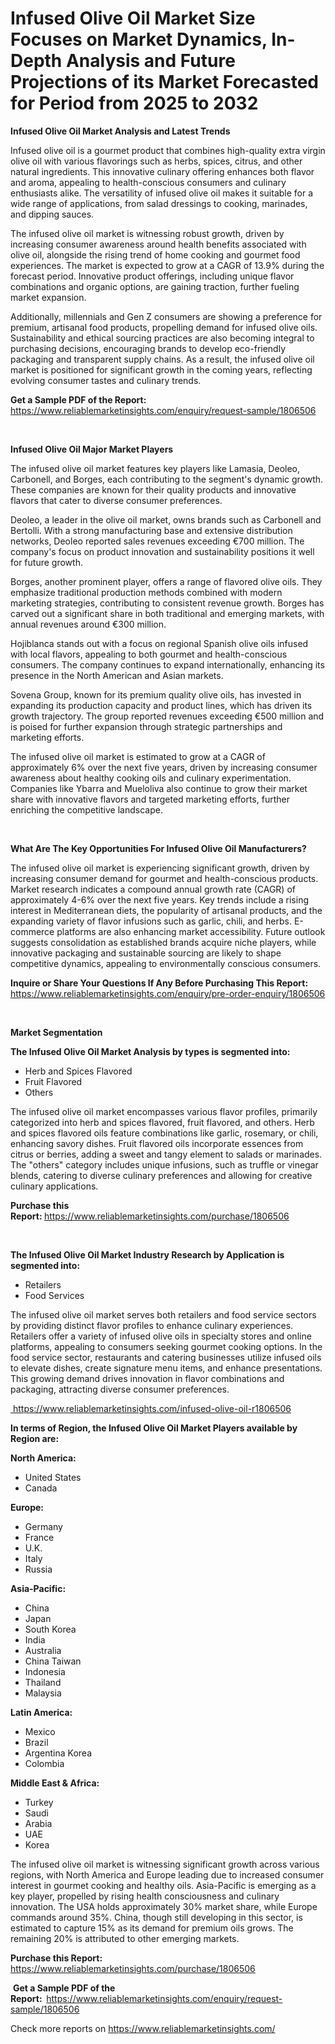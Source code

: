 <p><h1>Infused Olive Oil Market Size Focuses on Market Dynamics, In-Depth Analysis and Future Projections of its Market Forecasted for Period from 2025 to 2032</h1></p><p><strong>Infused Olive Oil Market Analysis and Latest Trends</strong></p>
<p><p>Infused olive oil is a gourmet product that combines high-quality extra virgin olive oil with various flavorings such as herbs, spices, citrus, and other natural ingredients. This innovative culinary offering enhances both flavor and aroma, appealing to health-conscious consumers and culinary enthusiasts alike. The versatility of infused olive oil makes it suitable for a wide range of applications, from salad dressings to cooking, marinades, and dipping sauces.</p><p>The infused olive oil market is witnessing robust growth, driven by increasing consumer awareness around health benefits associated with olive oil, alongside the rising trend of home cooking and gourmet food experiences. The market is expected to grow at a CAGR of 13.9% during the forecast period. Innovative product offerings, including unique flavor combinations and organic options, are gaining traction, further fueling market expansion.</p><p>Additionally, millennials and Gen Z consumers are showing a preference for premium, artisanal food products, propelling demand for infused olive oils. Sustainability and ethical sourcing practices are also becoming integral to purchasing decisions, encouraging brands to develop eco-friendly packaging and transparent supply chains. As a result, the infused olive oil market is positioned for significant growth in the coming years, reflecting evolving consumer tastes and culinary trends.</p></p>
<p><strong>Get a Sample PDF of the Report:&nbsp;</strong> <a href="https://www.reliablemarketinsights.com/enquiry/request-sample/1806506?utm_campaign=2112&utm_medium=2&utm_source=Github&utm_content=ia&utm_term=07042025&utm_id=infused-olive-oil">https://www.reliablemarketinsights.com/enquiry/request-sample/1806506</a></p>
<p>&nbsp;</p>
<p><strong>Infused Olive Oil Major Market Players</strong></p>
<p><p>The infused olive oil market features key players like Lamasia, Deoleo, Carbonell, and Borges, each contributing to the segment's dynamic growth. These companies are known for their quality products and innovative flavors that cater to diverse consumer preferences.</p><p>Deoleo, a leader in the olive oil market, owns brands such as Carbonell and Bertolli. With a strong manufacturing base and extensive distribution networks, Deoleo reported sales revenues exceeding €700 million. The company's focus on product innovation and sustainability positions it well for future growth.</p><p>Borges, another prominent player, offers a range of flavored olive oils. They emphasize traditional production methods combined with modern marketing strategies, contributing to consistent revenue growth. Borges has carved out a significant share in both traditional and emerging markets, with annual revenues around €300 million.</p><p>Hojiblanca stands out with a focus on regional Spanish olive oils infused with local flavors, appealing to both gourmet and health-conscious consumers. The company continues to expand internationally, enhancing its presence in the North American and Asian markets.</p><p>Sovena Group, known for its premium quality olive oils, has invested in expanding its production capacity and product lines, which has driven its growth trajectory. The group reported revenues exceeding €500 million and is poised for further expansion through strategic partnerships and marketing efforts.</p><p>The infused olive oil market is estimated to grow at a CAGR of approximately 6% over the next five years, driven by increasing consumer awareness about healthy cooking oils and culinary experimentation. Companies like Ybarra and Mueloliva also continue to grow their market share with innovative flavors and targeted marketing efforts, further enriching the competitive landscape.</p></p>
<p>&nbsp;</p>
<p><strong>What Are The Key Opportunities For Infused Olive Oil Manufacturers?</strong></p>
<p><p>The infused olive oil market is experiencing significant growth, driven by increasing consumer demand for gourmet and health-conscious products. Market research indicates a compound annual growth rate (CAGR) of approximately 4-6% over the next five years. Key trends include a rising interest in Mediterranean diets, the popularity of artisanal products, and the expanding variety of flavor infusions such as garlic, chili, and herbs. E-commerce platforms are also enhancing market accessibility. Future outlook suggests consolidation as established brands acquire niche players, while innovative packaging and sustainable sourcing are likely to shape competitive dynamics, appealing to environmentally conscious consumers.</p></p>
<p><strong>Inquire or Share Your Questions If Any Before Purchasing This Report:</strong> <a href="https://www.reliablemarketinsights.com/enquiry/pre-order-enquiry/1806506?utm_campaign=2112&utm_medium=2&utm_source=Github&utm_content=ia&utm_term=07042025&utm_id=infused-olive-oil">https://www.reliablemarketinsights.com/enquiry/pre-order-enquiry/1806506</a></p>
<p>&nbsp;</p>
<p><strong>Market Segmentation</strong></p>
<p><strong>The Infused Olive Oil Market Analysis by types is segmented into:</strong></p>
<p><ul><li>Herb and Spices Flavored</li><li>Fruit Flavored</li><li>Others</li></ul></p>
<p><p>The infused olive oil market encompasses various flavor profiles, primarily categorized into herb and spices flavored, fruit flavored, and others. Herb and spices flavored oils feature combinations like garlic, rosemary, or chili, enhancing savory dishes. Fruit flavored oils incorporate essences from citrus or berries, adding a sweet and tangy element to salads or marinades. The "others" category includes unique infusions, such as truffle or vinegar blends, catering to diverse culinary preferences and allowing for creative culinary applications.</p></p>
<p><strong>Purchase this Report:&nbsp;</strong><a href="https://www.reliablemarketinsights.com/purchase/1806506?utm_campaign=2112&utm_medium=2&utm_source=Github&utm_content=ia&utm_term=07042025&utm_id=infused-olive-oil">https://www.reliablemarketinsights.com/purchase/1806506</a></p>
<p>&nbsp;</p>
<p><strong>The Infused Olive Oil Market Industry Research by Application is segmented into:</strong></p>
<p><ul><li>Retailers</li><li>Food Services</li></ul></p>
<p><p>The infused olive oil market serves both retailers and food service sectors by providing distinct flavor profiles to enhance culinary experiences. Retailers offer a variety of infused olive oils in specialty stores and online platforms, appealing to consumers seeking gourmet cooking options. In the food service sector, restaurants and catering businesses utilize infused oils to elevate dishes, create signature menu items, and enhance presentations. This growing demand drives innovation in flavor combinations and packaging, attracting diverse consumer preferences.</p></p>
<p><a href="https://www.reliablemarketinsights.com/infused-olive-oil-r1806506?utm_campaign=2112&utm_medium=2&utm_source=Github&utm_content=ia&utm_term=07042025&utm_id=infused-olive-oil">&nbsp;https://www.reliablemarketinsights.com/infused-olive-oil-r1806506</a></p>
<p><strong>In terms of Region, the Infused Olive Oil Market Players available by Region are:</strong></p>
<p>
    <p> <strong> North America: </strong>
        <ul>
            <li>United States</li>
            <li>Canada</li>
        </ul>
        </p> 
    <p> <strong> Europe: </strong>
        <ul>
            <li>Germany</li>
            <li>France</li>
            <li>U.K.</li>
            <li>Italy</li>
            <li>Russia</li>
        </ul>
        </p> 
    <p> <strong> Asia-Pacific: </strong>
        <ul>
            <li>China</li>
            <li>Japan</li>
            <li>South Korea</li>
            <li>India</li>
            <li>Australia</li>
            <li>China Taiwan</li>
            <li>Indonesia</li>
            <li>Thailand</li>
            <li>Malaysia</li>
        </ul>
        </p> 
    <p> <strong> Latin America: </strong>
        <ul>
            <li>Mexico</li>
            <li>Brazil</li>
            <li>Argentina Korea</li>
            <li>Colombia</li>
        </ul>
        </p> 
    <p> <strong> Middle East & Africa: </strong>
        <ul>
            <li>Turkey</li>
            <li>Saudi</li>
            <li>Arabia</li>
            <li>UAE</li>
            <li>Korea</li>
        </ul>
    </p>
    </p>
<p><p>The infused olive oil market is witnessing significant growth across various regions, with North America and Europe leading due to increased consumer interest in gourmet cooking and healthy oils. Asia-Pacific is emerging as a key player, propelled by rising health consciousness and culinary innovation. The USA holds approximately 30% market share, while Europe commands around 35%. China, though still developing in this sector, is estimated to capture 15% as its demand for premium oils grows. The remaining 20% is attributed to other emerging markets.</p></p>
<p><strong>Purchase this Report: </strong><a href="https://www.reliablemarketinsights.com/purchase/1806506?utm_campaign=2112&utm_medium=2&utm_source=Github&utm_content=ia&utm_term=07042025&utm_id=infused-olive-oil">https://www.reliablemarketinsights.com/purchase/1806506</a></p>
<p>&nbsp;<strong>Get a Sample PDF of the Report:&nbsp;&nbsp;</strong><a href="https://www.reliablemarketinsights.com/enquiry/request-sample/1806506?utm_campaign=2112&utm_medium=2&utm_source=Github&utm_content=ia&utm_term=07042025&utm_id=infused-olive-oil">https://www.reliablemarketinsights.com/enquiry/request-sample/1806506</a></p>
<p><strong></strong></p>
<p>Check more reports on <a href="https://www.reliablemarketinsights.com/?utm_campaign=2112&utm_medium=2&utm_source=Github&utm_content=ia&utm_term=07042025&utm_id=infused-olive-oil">https://www.reliablemarketinsights.com/</a></p>
